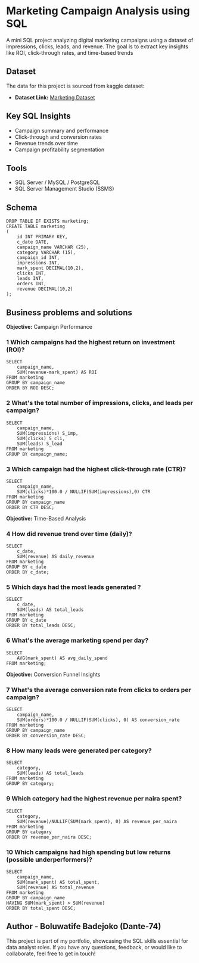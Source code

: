 # Marketing Campaign Analysis using SQL

A mini SQL project analyzing digital marketing campaigns using a dataset of impressions, clicks, leads, and revenue. The goal is to extract key insights like ROI, click-through rates, and time-based trends

## Dataset

The data for this project is sourced from kaggle dataset:

- **Dataset Link:** [Marketing Dataset](https://www.kaggle.com/datasets/sinderpreet/analyze-the-marketing-spending)

## Key SQL Insights

- Campaign summary and performance
- Click-through and conversion rates
- Revenue trends over time
- Campaign profitability segmentation

## Tools
- SQL Server / MySQL / PostgreSQL
- SQL Server Management Studio (SSMS)

## Schema
```
DROP TABLE IF EXISTS marketing;
CREATE TABLE marketing
(
	id INT PRIMARY KEY,	
	c_date DATE,
	campaign_name VARCHAR (25),	
	category VARCHAR (15),	
	campaign_id	INT,
	impressions	INT,
	mark_spent DECIMAL(10,2),	
	clicks INT,	
	leads INT,	
	orders INT,	
	revenue DECIMAL(10,2)
);
```

## Business problems and solutions

**Objective:** Campaign Performance

### 1 Which campaigns had the highest return on investment (ROI)?

```
SELECT
	campaign_name,
	SUM(revenue-mark_spent) AS ROI
FROM marketing
GROUP BY campaign_name
ORDER BY ROI DESC;
```

### 2 What's the total number of impressions, clicks, and leads per campaign?

```
SELECT 
	campaign_name,
	SUM(impressions) S_imp,
	SUM(clicks) S_cli,
	SUM(leads) S_lead
FROM marketing
GROUP BY campaign_name;
```

### 3 Which campaign had the highest click-through rate (CTR)?

```
SELECT
	campaign_name,
	SUM(clicks)*100.0 / NULLIF(SUM(impressions),0) CTR
FROM marketing
GROUP BY campaign_name
ORDER BY CTR DESC;
```

**Objective:** Time-Based Analysis

### 4 How did revenue trend over time (daily)?

```
SELECT 
	c_date,
	SUM(revenue) AS daily_revenue
FROM marketing
GROUP BY c_date
ORDER BY c_date;
```

### 5 Which days had the most leads generated ?

```
SELECT 
	c_date,
	SUM(leads) AS total_leads
FROM marketing
GROUP BY c_date
ORDER BY total_leads DESC;
```

### 6 What's the average marketing spend per day?

```
SELECT
	AVG(mark_spent) AS avg_daily_spend
FROM marketing;
```

**Objective:** Conversion Funnel Insights

### 7 What's the average conversion rate from clicks to orders per campaign?

```
SELECT 
	campaign_name,
	SUM(orders)*100.0 / NULLIF(SUM(clicks), 0) AS conversion_rate
FROM marketing
GROUP BY campaign_name
ORDER BY conversion_rate DESC;
```

### 8 How many leads were generated per category?

```
SELECT 
	category,
	SUM(leads) AS total_leads
FROM marketing
GROUP BY category;
```

### 9 Which category had the highest revenue per naira spent?

```
SELECT 
	category,
	SUM(revenue)/NULLIF(SUM(mark_spent), 0) AS revenue_per_naira
FROM marketing
GROUP BY category
ORDER BY revenue_per_naira DESC;
```

### 10 Which campaigns had high spending but low returns (possible underperformers)?

```
SELECT 
	campaign_name,
	SUM(mark_spent) AS total_spent,
	SUM(revenue) AS total_revenue
FROM marketing
GROUP BY campaign_name
HAVING SUM(mark_spent) > SUM(revenue)
ORDER BY total_spent DESC;
```

## Author - Boluwatife Badejoko (Dante-74)

This project is part of my portfolio, showcasing the SQL skills essential for data analyst roles. If you have any questions, feedback, or would like to collaborate, feel free to get in touch!
